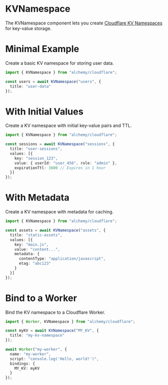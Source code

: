 # KVNamespace

The KVNamespace component lets you create [Cloudflare KV Namespaces](https://developers.cloudflare.com/kv/concepts/kv-namespaces/) for key-value storage.

# Minimal Example

Create a basic KV namespace for storing user data.

```ts
import { KVNamespace } from "alchemy/cloudflare";

const users = await KVNamespace("users", {
  title: "user-data"
});
```

# With Initial Values

Create a KV namespace with initial key-value pairs and TTL.

```ts
import { KVNamespace } from "alchemy/cloudflare";

const sessions = await KVNamespace("sessions", {
  title: "user-sessions", 
  values: [{
    key: "session_123",
    value: { userId: "user_456", role: "admin" },
    expirationTtl: 3600 // Expires in 1 hour
  }]
});
```

# With Metadata

Create a KV namespace with metadata for caching.

```ts
import { KVNamespace } from "alchemy/cloudflare";

const assets = await KVNamespace("assets", {
  title: "static-assets",
  values: [{
    key: "main.js",
    value: "content...",
    metadata: {
      contentType: "application/javascript",
      etag: "abc123"
    }
  }]
});
```

# Bind to a Worker

Bind the KV namespace to a Cloudflare Worker.

```ts
import { Worker, KVNamespace } from "alchemy/cloudflare";

const myKV = await KVNamespace("MY_KV", {
  title: "my-kv-namespace"
});

await Worker("my-worker", {
  name: "my-worker",
  script: "console.log('Hello, world!')",
  bindings: {
    MY_KV: myKV
  }
});
```